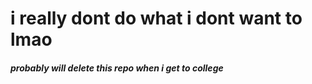 <h1>i really dont do what i dont want to lmao</h1>
<h5>probably will delete this repo when i get to college</h5>
